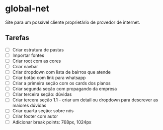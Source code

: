 # global-net
Site para um possível cliente proprietário de provedor de internet. 


## Tarefas 

-[ ] Criar estrutura de pastas
-[ ] Importar fontes
-[ ] Criar root com as cores
-[ ] Criar navbar 
-[ ] Criar dropdown com lista de bairros que atende
-[ ] Criar botão com link para whatsapp
-[ ] Criar a primeira seção com os cards dos planos 
-[ ] Criar segunda seção com propagando da empresa
-[ ] Criar terceira seção: dúvidas
-[ ] Criar tercera seção 1.1 - criar um detail ou dropdown para descrever as maiores dúvidas
-[ ] Criar quarta seção: sobre nós
-[ ] Criar footer com autor
-[ ] Adicionar break points: 768px, 1024px 